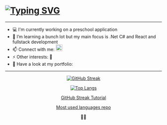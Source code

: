 
<h1> 
<a href="https://git.io/typing-svg"><img src="https://readme-typing-svg.demolab.com?font=Fira+Code&size=30&pause=1000&color=000000&width=435&lines=Hi+there+👋" alt="Typing SVG" /></a>
</h1>

***

* :computer: I'm currently working on a preschool application 
* 🌱 I’m learning a bunch lot but my main focus is .Net C# and React and fullstack development
* 📫 Connect with me: <a href="https://www.linkedin.com/in/wilma-hammarshall/"> <img src="https://raw.githubusercontent.com/yushi1007/yushi1007/main/images/linkedin.svg" alt="Wilma | LinkedIn" width="21px" style="max-width: 100%;"> </a> 
* ⚡ Other interests: 🚗
* 🌟 Have a look at my portfolio: 
  
***

<div align="center"> 
  
[![GitHub Streak](https://streak-stats.demolab.com?user=hammarshall&theme=dark&hide_border=true)](https://git.io/streak-stats)

</div>
<div align="center"> 
  

[![Top Langs](https://github-readme-stats.vercel.app/api/top-langs/?username=hammarshall&layout=compact)](https://github.com/anuraghazra/github-readme-stats)


  
<a href="https://github.com/DenverCoder1/github-readme-streak-stats"> GitHub Streak Tutorial </a> 
  
<a href="https://github.com/anuraghazra/github-readme-stats"> Most used languages repo </a>
 
  👋👋
</div>
